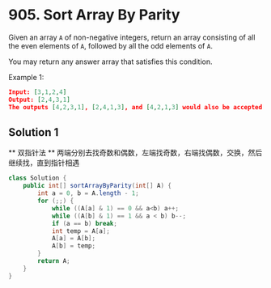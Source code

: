 # 905. Sort Array By Parity

Given an array `A` of non-negative integers, return an array consisting of all the even elements of `A`, followed by all the odd elements of `A`.

You may return any answer array that satisfies this condition.

Example 1:

```json
Input: [3,1,2,4]
Output: [2,4,3,1]
The outputs [4,2,3,1], [2,4,1,3], and [4,2,1,3] would also be accepted.
```

## Solution 1

** 双指针法 **
两端分别去找奇数和偶数，左端找奇数，右端找偶数，交换，然后继续找，直到指针相遇

```java
class Solution {
    public int[] sortArrayByParity(int[] A) {
        int a = 0, b = A.length - 1;
        for (;;) {
            while ((A[a] & 1) == 0 && a<b) a++;
            while ((A[b] & 1) == 1 && a < b) b--;
            if (a == b) break;
            int temp = A[a];
            A[a] = A[b];
            A[b] = temp;
        }
        return A;
    }
}
```